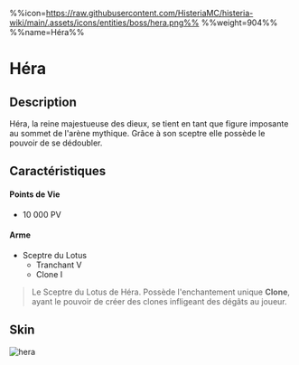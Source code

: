 %%icon=https://raw.githubusercontent.com/HisteriaMC/histeria-wiki/main/.assets/icons/entities/boss/hera.png%%
%%weight=904%%
%%name=Héra%%
# Héra

## Description 
Héra, la reine majestueuse des dieux, se tient en tant que figure imposante au sommet de l'arène mythique. Grâce à son sceptre elle possède le pouvoir de se dédoubler.

## Caractéristiques

#### __Points de Vie__
+ 10 000 PV

#### __Arme__
+ Sceptre du Lotus
  - Tranchant V
  - Clone I

> Le Sceptre du Lotus de Héra. Possède l'enchantement unique __Clone__, ayant le pouvoir de créer des clones infligeant des dégâts au joueur.

## Skin
![hera](https://raw.githubusercontent.com/HisteriaMC/histeria-wiki/main/.assets/entities/boss/hera.png)


